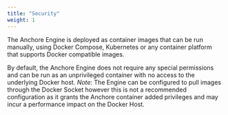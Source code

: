 ```yaml
---
title: "Security"
weight: 1
---
```


The Anchore Engine is deployed as container images that can be run manually, using Docker Compose, Kubernetes or any container platform that supports Docker compatible images.

By default, the Anchore Engine does not require any special permissions and can be run as an unprivileged container with no access to the underlying Docker host. *Note:* The Engine can be configured to pull images through the Docker Socket however this is not a recommended configuration as it grants the Anchore container added privileges and may incur a performance impact on the Docker Host.
